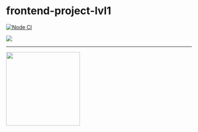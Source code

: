 # frontend-project-lvl1
  [![Node CI](https://github.com/NahshonYermiyahu/frontend-project-lvl1/workflows/Node%20CI/badge.svg)](https://github.com/NahshonYermiyahu/frontend-project-lvl1/actions)
 
  <a href="https://codeclimate.com/github/codeclimate/codeclimate/maintainability">
    <img src="https://api.codeclimate.com/v1/badges/a99a88d28ad37a79dbf6/maintainability" />
  </a> 
<hr>
<div>
   <a href="https://asciinema.org/a/hNzugS14v0ghCo5wDquBL9zaN" target="_blank">
     <img src="https://asciinema.org/a/hNzugS14v0ghCo5wDquBL9zaN.svg" width ="200"/>
  </a>
</div>

